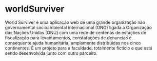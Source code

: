 # worldSurviver
World Surviver é uma aplicação web de uma grande organização não governamental socioambiental internacional (ONG) ligada a Organização das Nações Unidas (ONU) com uma rede de centenas de estações de fiscalização para levantamentos, constatações de denuncias e consequente ajuda humanitária, amplamente distribuídas nos cinco continentes. É um projeto para a faculdade, totalmente fictício e que está sendo desenvolvida junto com outro parceiro. 
